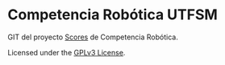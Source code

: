 # Competencia Robótica UTFSM

GIT del proyecto [Scores](https://lcortesg.github.io/scores/) de Competencia Robótica. 

Licensed under the [GPLv3 License](https://www.gnu.org/licenses/gpl-3.0.html).
